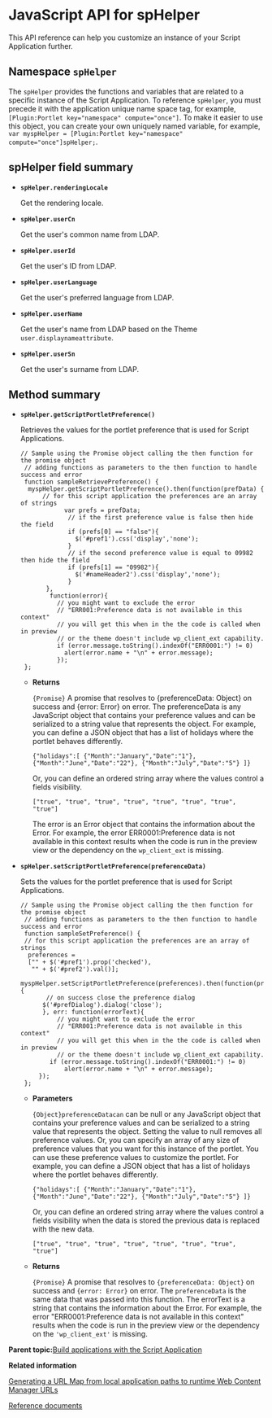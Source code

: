 # JavaScript API for spHelper 

This API reference can help you customize an instance of your Script Application further.

## Namespace `spHelper`

The `spHelper` provides the functions and variables that are related to a specific instance of the Script Application. To reference `spHelper`, you must precede it with the application unique name space tag, for example, `[Plugin:Portlet key="namespace" compute="once"]`. To make it easier to use this object, you can create your own uniquely named variable, for example, `var myspHelper = [Plugin:Portlet key="namespace" compute="once"]spHelper;`.

## spHelper field summary

-   **`spHelper.renderingLocale`**

    Get the rendering locale.

-   **`spHelper.userCn`**

    Get the user's common name from LDAP.

-   **`spHelper.userId`**

    Get the user's ID from LDAP.

-   **`spHelper.userLanguage`**

    Get the user's preferred language from LDAP.

-   **`spHelper.userName`**

    Get the user's name from LDAP based on the Theme `user.displaynameattribute`.

-   **`spHelper.userSn`**

    Get the user's surname from LDAP.


## Method summary

-   **`spHelper.getScriptPortletPreference()`**

    Retrieves the values for the portlet preference that is used for Script Applications.

    ```
    // Sample using the Promise object calling the then function for the promise object
     // adding functions as parameters to the then function to handle success and error 
     function sampleRetrievePreference() {
      myspHelper.getScriptPortletPreference().then(function(prefData) {
          // for this script application the preferences are an array of strings
      			var prefs = prefData;  
                 // if the first preference value is false then hide the field
                 if (prefs[0] == "false"){
                   $('#pref1').css('display','none');
                 }
                 // if the second preference value is equal to 09982 then hide the field
                 if (prefs[1] == "09982"){
                   $('#nameHeader2').css('display','none');
                 }
           },
            function(error){
              // you might want to exclude the error 
              // "ERR001:Preference data is not available in this context"
              // you will get this when in the the code is called when in preview
              // or the theme doesn't include wp_client_ext capability.
              if (error.message.toString().indexOf("ERR0001:") != 0)
    			alert(error.name + "\n" + error.message);
        	  });
     };
    ```

    -   **Returns**

        `{Promise}` A promise that resolves to \{preferenceData: Object\} on success and \{error: Error\} on error. The preferenceData is any JavaScript object that contains your preference values and can be serialized to a string value that represents the object. For example, you can define a JSON object that has a list of holidays where the portlet behaves differently.

        ```
        {"holidays":[ {"Month":"January","Date":"1"}, 
        {"Month":"June","Date":"22"}, {"Month":"July","Date":"5"} ]}
        ```

        Or, you can define an ordered string array where the values control a fields visibility.

        ```
        ["true", "true", "true", "true", "true", "true", "true", "true"]
        ```

        The error is an Error object that contains the information about the Error. For example, the error ERR0001:Preference data is not available in this context results when the code is run in the preview view or the dependency on the `wp_client_ext` is missing.

-   **`spHelper.setScriptPortletPreference(preferenceData)`**

    Sets the values for the portlet preference that is used for Script Applications.

    ```
    // Sample using the Promise object calling the then function for the promise object
     // adding functions as parameters to the then function to handle success and error 
     function sampleSetPreference() {
     // for this script application the preferences are an array of strings
      preferences =
      ["" + $('#pref1').prop('checked'),
       "" + $('#pref2').val()];
      myspHelper.setScriptPortletPreference(preferences).then(function(prefData){
           // on success close the preference dialog
          $('#prefDialog').dialog('close');
          }, err: function(errorText){
              // you might want to exclude the error 
              // "ERR001:Preference data is not available in this context"
              // you will get this when in the the code is called when in preview
              // or the theme doesn't include wp_client_ext capability.
    		if (error.message.toString().indexOf("ERR0001:") != 0)
    			alert(error.name + "\n" + error.message);
         });
     };
    ```

    -   **Parameters**

        `{Object}preferenceDatacan` can be null or any JavaScript object that contains your preference values and can be serialized to a string value that represents the object. Setting the value to null removes all preference values. Or, you can specify an array of any size of preference values that you want for this instance of the portlet. You can use these preference values to customize the portlet. For example, you can define a JSON object that has a list of holidays where the portlet behaves differently.

        ```
        {"holidays":[ {"Month":"January","Date":"1"}, 
        {"Month":"June","Date":"22"}, {"Month":"July","Date":"5"} ]}
        ```

        Or, you can define an ordered string array where the values control a fields visibility when the data is stored the previous data is replaced with the new data.

        ```
        ["true", "true", "true", "true", "true", "true", "true", "true"]
        ```

    -   **Returns**

        `{Promise}` A promise that resolves to `{preferenceData: Object}` on success and `{error: Error}` on error. The `preferenceData` is the same data that was passed into this function. The errorText is a string that contains the information about the Error. For example, the error "ERR0001:Preference data is not available in this context" results when the code is run in the preview view or the dependency on the `'wp_client_ext'` is missing.


**Parent topic:**[Build applications with the Script Application](../script-portlet/build_apps.md)

**Related information**  


[Generating a URL Map from local application paths to runtime Web Content Manager URLs ](../script-portlet/gen_url_map.md)

[Reference documents](../dev/reference_docs.md)

